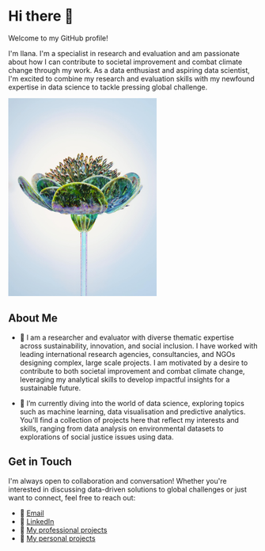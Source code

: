 # Hi there 👋

Welcome to my GitHub profile! 

I'm Ilana. I'm a specialist in research and evaluation and am passionate about how I can contribute to societal improvement and combat climate change through my work. 
As a data enthusiast and aspiring data scientist, I'm excited to combine my research and evaluation skills with my newfound expertise in data science to tackle pressing global challenge.

<img src="https://github.com/ilanatr/ilanatr/blob/main/pexels-google-deepmind-17485679.jpg" width="300" height="400">

## About Me
- 💼 I am a researcher and evaluator with diverse thematic expertise across sustainability, innovation, and social inclusion. I have worked with leading international research agencies, consultancies, and NGOs designing complex, large scale projects. I am motivated by a desire to contribute to both societal improvement and combat climate change, leveraging my analytical skills to develop impactful insights for a sustainable future. 

- 🌱 I’m currently diving into the world of data science, exploring topics such as machine learning, data visualisation and predictive analytics. You'll find a collection of projects here that reflect my interests and skills, ranging from data analysis on environmental datasets to explorations of social justice issues using data.

## Get in Touch
I'm always open to collaboration and conversation! Whether you're interested in discussing data-driven solutions to global challenges or just want to connect, feel free to reach out:

- 📧 [Email](ilanatr@gmail.com)
- 💬 [LinkedIn](https://www.linkedin.com/in/ilanatr/)
- 📁 [My professional projects](https://github.com/ilanatr/ilanatr/blob/main/Long%20list%20of%20research%20and%20evaluation%20past%20projects.pdf)
- 📁 [My personal projects](https://drive.google.com/file/d/1aBoTsz9RIN3NpvmW-KRzylpOisBDQ4JZ/view?usp=sharing)

<!--[Data_Climate](GitHub Photo.webp)

<!--
**ilanatr/ilanatr** is a ✨ _special_ ✨ repository because its `README.md` (this file) appears on your GitHub profile.

Here are some ideas to get you started:

- 🔭 I’m currently working on ...
- 🌱 I’m currently learning ...
- 👯 I’m looking to collaborate on ...
- 🤔 I’m looking for help with ...
- 💬 Ask me about ...
- 📫 How to reach me: ...
- 😄 Pronouns: ...
- ⚡ Fun fact: ...
-->
